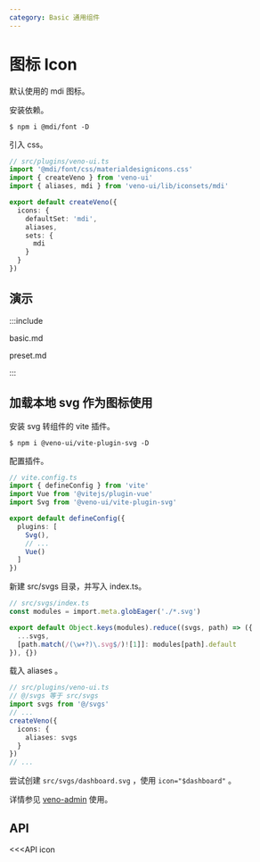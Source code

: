 ```yaml
---
category: Basic 通用组件
---
```


# 图标 Icon

默认使用的 mdi 图标。

安装依赖。

```shell
$ npm i @mdi/font -D
```

引入 css。

```ts
// src/plugins/veno-ui.ts
import '@mdi/font/css/materialdesignicons.css'
import { createVeno } from 'veno-ui'
import { aliases, mdi } from 'veno-ui/lib/iconsets/mdi'

export default createVeno({
  icons: {
    defaultSet: 'mdi',
    aliases,
    sets: {
      mdi
    }
  }
})
```

## 演示

:::include

basic.md

preset.md

:::

## 加载本地 svg 作为图标使用

安装 svg 转组件的 vite 插件。

```shell
$ npm i @veno-ui/vite-plugin-svg -D
```

配置插件。

```ts
// vite.config.ts
import { defineConfig } from 'vite'
import Vue from '@vitejs/plugin-vue'
import Svg from '@veno-ui/vite-plugin-svg'

export default defineConfig({
  plugins: [
    Svg(),
    // ... 
    Vue()
  ]
})
```

新建 src/svgs 目录，并写入 index.ts。

```ts
// src/svgs/index.ts
const modules = import.meta.globEager('./*.svg')

export default Object.keys(modules).reduce((svgs, path) => ({
  ...svgs,
  [path.match(/(\w+?)\.svg$/)![1]]: modules[path].default
}), {})
```

载入 aliases 。

```ts
// src/plugins/veno-ui.ts
// @/svgs 等于 src/svgs
import svgs from '@/svgs'
// ...
createVeno({
  icons: {
    aliases: svgs
  }
})
// ...
```

尝试创建 `src/svgs/dashboard.svg` ，使用 `icon="$dashboard"` 。

详情参见 [veno-admin](https://github.com/qq15725/veno-admin) 使用。


## API

<<<API icon